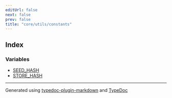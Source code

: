 ```yaml
---
editUrl: false
next: false
prev: false
title: "core/utils/constants"
---
```


## Index

### Variables

- [SEED\_HASH](/api/core/utils/constants/variables/seed_hash/)
- [STORE\_HASH](/api/core/utils/constants/variables/store_hash/)

***

Generated using [typedoc-plugin-markdown](https://www.npmjs.com/package/typedoc-plugin-markdown) and [TypeDoc](https://typedoc.org/)
